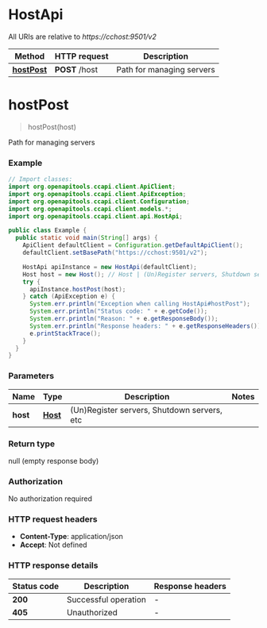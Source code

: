 # HostApi

All URIs are relative to *https://cchost:9501/v2*

| Method | HTTP request | Description |
|------------- | ------------- | -------------|
| [**hostPost**](HostApi.md#hostPost) | **POST** /host | Path for managing servers |


<a name="hostPost"></a>
# **hostPost**
> hostPost(host)

Path for managing servers

### Example
```java
// Import classes:
import org.openapitools.ccapi.client.ApiClient;
import org.openapitools.ccapi.client.ApiException;
import org.openapitools.ccapi.client.Configuration;
import org.openapitools.ccapi.client.models.*;
import org.openapitools.ccapi.client.api.HostApi;

public class Example {
  public static void main(String[] args) {
    ApiClient defaultClient = Configuration.getDefaultApiClient();
    defaultClient.setBasePath("https://cchost:9501/v2");

    HostApi apiInstance = new HostApi(defaultClient);
    Host host = new Host(); // Host | (Un)Register servers, Shutdown servers, etc
    try {
      apiInstance.hostPost(host);
    } catch (ApiException e) {
      System.err.println("Exception when calling HostApi#hostPost");
      System.err.println("Status code: " + e.getCode());
      System.err.println("Reason: " + e.getResponseBody());
      System.err.println("Response headers: " + e.getResponseHeaders());
      e.printStackTrace();
    }
  }
}
```

### Parameters

| Name | Type | Description  | Notes |
|------------- | ------------- | ------------- | -------------|
| **host** | [**Host**](Host.md)| (Un)Register servers, Shutdown servers, etc | |

### Return type

null (empty response body)

### Authorization

No authorization required

### HTTP request headers

 - **Content-Type**: application/json
 - **Accept**: Not defined

### HTTP response details
| Status code | Description | Response headers |
|-------------|-------------|------------------|
| **200** | Successful operation |  -  |
| **405** | Unauthorized |  -  |

